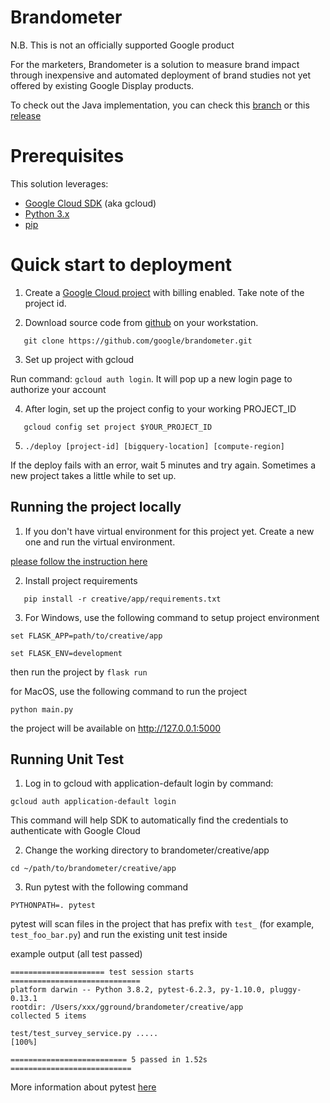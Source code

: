 # Brandometer

N.B. This is not an officially supported Google product

For the marketers, Brandometer is a solution to measure brand impact through inexpensive and automated deployment of brand studies not yet offered by existing Google Display products.

To check out the Java implementation, you can check this [branch](https://github.com/google/brandometer/tree/release-v1.0) or this [release](https://github.com/google/brandometer/releases/tag/v1.0)

# Prerequisites

This solution leverages:
* [Google Cloud SDK](https://cloud.google.com/sdk/) (aka gcloud)
* [Python 3.x](https://www.python.org/downloads/)
* [pip](https://bootstrap.pypa.io/get-pip.py)

# Quick start to deployment

1. Create a [Google Cloud project](https://console.cloud.google.com/projectcreate) with billing enabled.
   Take note of the project id.

2. Download source code from [github](https://github.com/google/brandometer) on your workstation. 

```shell
   git clone https://github.com/google/brandometer.git
```
3. Set up project with gcloud

Run command: `gcloud auth login`. It will pop up a new login page to authorize your account

4. After login, set up the project config to your working PROJECT_ID 

```shell
   gcloud config set project $YOUR_PROJECT_ID
```

5. ```./deploy [project-id] [bigquery-location] [compute-region]```

If the deploy fails with an error, wait 5 minutes and try again. Sometimes a new project takes a little while to set up.

## Running the project locally


1. If you don't have virtual environment for this project yet. Create a new one and run the virtual environment. 

[please follow the instruction here](https://docs.python.org/3/tutorial/venv.html)

2. Install project requirements

```shell
   pip install -r creative/app/requirements.txt
```

3. For Windows, use the following command to setup project environment

```set FLASK_APP=path/to/creative/app```

```set FLASK_ENV=development```

then run the project by `flask run`

for MacOS, use the following command to run the project

```python main.py```

the project will be available on http://127.0.0.1:5000

## Running Unit Test

1. Log in to gcloud with application-default login by command:

```gcloud auth application-default login```

This command will help SDK to automatically find the credentials to authenticate with Google Cloud

2. Change the working directory to brandometer/creative/app

```cd ~/path/to/brandometer/creative/app```

3. Run pytest with the following command

```PYTHONPATH=. pytest```

pytest will scan files in the project that has prefix with `test_` (for example, `test_foo_bar.py`) and run the existing unit test inside

example output (all test passed)

```
===================== test session starts =============================
platform darwin -- Python 3.8.2, pytest-6.2.3, py-1.10.0, pluggy-0.13.1
rootdir: /Users/xxx/gground/brandometer/creative/app
collected 5 items                                                                                                                                          

test/test_survey_service.py .....                                [100%]

========================== 5 passed in 1.52s ===========================
```

More information about pytest [here](https://docs.pytest.org/en/6.2.x/index.html)